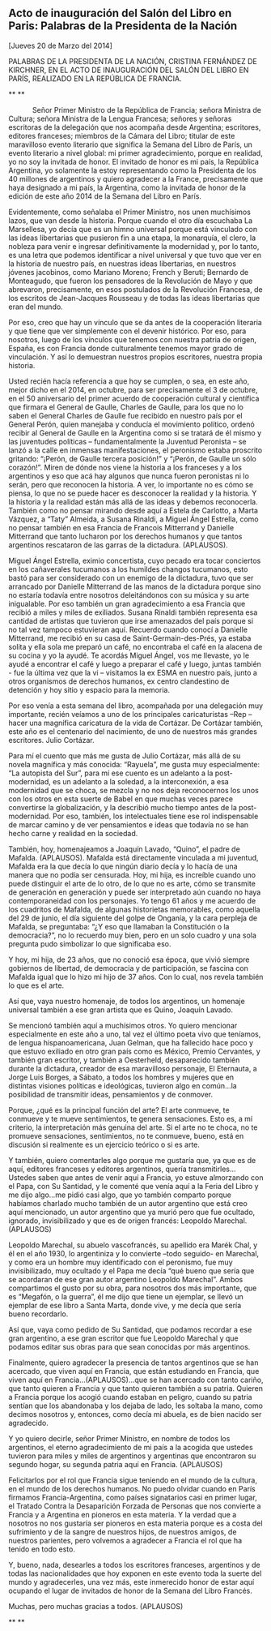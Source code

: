 Acto de inauguración del Salón del Libro en Paris: Palabras de la Presidenta de la Nación
-----------------------------------------------------------------------------------------

[Jueves 20 de Marzo del 2014]

PALABRAS DE LA PRESIDENTA DE LA NACIÓN, CRISTINA FERNÁNDEZ DE KIRCHNER,
EN EL ACTO DE INAUGURACIÓN DEL SALÓN DEL LIBRO EN PARÍS, REALIZADO EN LA
REPÚBLICA DE FRANCIA.

** **

            Señor Primer Ministro de la República de Francia; señora
Ministra de Cultura; señora Ministra de la Lengua Francesa; señores y
señoras escritoras de la delegación que nos acompaña desde Argentina;
escritores, editores franceses; miembros de la Cámara del Libro; titular
de este maravilloso evento literario que significa la Semana del Libro
de París, un evento literario a nivel global: mi primer agradecimiento,
porque en realidad, yo no soy la invitada de honor. El invitado de honor
es mi país, la República Argentina, yo solamente la estoy representando
como la Presidenta de los 40 millones de argentinos y quiero agradecer a
la France, precisamente que haya designado a mi país, la Argentina, como
la invitada de honor de la edición de este año 2014 de la Semana del
Libro en París.

Evidentemente, como señalaba el Primer Ministro, nos unen muchísimos
lazos, que van desde la historia. Porque cuando el otro día escuchaba La
Marsellesa, yo decía que es un himno universal porque está vinculado con
las ideas libertarias que pusieron fin a una etapa, la monarquía, el
clero, la nobleza para venir e ingresar definitivamente la modernidad y,
por lo tanto, es una letra que podemos identificar a nivel universal y
que tuvo que ver en la historia de nuestro país, en nuestras ideas
libertarias, en nuestros jóvenes jacobinos, como Mariano Moreno; French
y Beruti; Bernardo de Monteagudo, que fueron los pensadores de la
Revolución de Mayo y que abrevaron, precisamente, en esos postulados de
la Revolución Francesa, de los escritos de Jean-Jacques Rousseau y de
todas las ideas libertarias que eran del mundo.

Por eso, creo que hay un vínculo que se da antes de la cooperación
literaria y que tiene que ver simplemente con el devenir histórico. Por
eso, para nosotros, luego de los vínculos que tenemos con nuestra patria
de origen, España, es con Francia donde culturalmente tenemos mayor
grado de vinculación. Y así lo demuestran nuestros propios escritores,
nuestra propia historia.  

Usted recién hacía referencia a que hoy se cumplen, o sea, en este año,
mejor dicho en el 2014, en octubre, para ser precisamente el 3 de
octubre, en el 50 aniversario del primer acuerdo de cooperación cultural
y científica que firmara el General de Gaulle, Charles de Gaulle, para
los que no lo saben el General Charles de Gaulle fue recibido en nuestro
país por el General Perón, quien manejaba y conducía el movimiento
político, ordenó recibir al General de Gaulle en la Argentina como si se
tratará de él mismo y las juventudes políticas – fundamentalmente la
Juventud Peronista – se lanzó a la calle en inmensas manifestaciones, el
peronismo estaba proscrito gritando: “¡Perón, de Gaulle tercera
posición!” y “¡Perón, de Gaulle un sólo corazón!”. Miren de dónde nos
viene la historia a los franceses y a los argentinos y eso que acá hay
algunos que nunca fueron peronistas ni lo serán, pero que reconocen la
historia. A ver, lo importante no es cómo se piensa, lo que no se puede
hacer es desconocer la realidad y la historia. Y la historia y la
realidad están más allá de las ideas y debemos reconocerla. También como
no pensar mirando desde aquí a Estela de Carlotto, a Marta Vázquez, a
“Taty” Almeida, a Susana Rinaldi, a Miguel Ángel Estrella, como no
pensar también en esa Francia de Francois Mitterrand y Danielle
Mitterrand que tanto lucharon por los derechos humanos y que tantos
argentinos rescataron de las garras de la dictadura. (APLAUSOS).

Miguel Ángel Estrella, eximio concertista, cuyo pecado era tocar
conciertos en los cañaverales tucumanos a los humildes changos
tucumanos, esto bastó para ser considerado con un enemigo de la
dictadura, tuvo que ser arrancado por Danielle Mitterrand de las manos
de la dictadura porque sino no estaría todavía entre nosotros
deleitándonos con su música y su arte inigualable. Por eso también un
gran agradecimiento a esa Francia que recibió a miles y miles de
exiliados. Susana Rinaldi también representa esa cantidad de artistas
que tuvieron que irse amenazados del país porque si no tal vez tampoco
estuvieran aquí. Recuerdo cuando conocí a Danielle Mitterrand, me
recibió en su casa de Saint-Germain-des-Prés, ya estaba solita y ella
sola me preparó un café, no encontraba el café en la alacena de su
cocina y yo la ayudé. Te acordás Miguel Ángel, vos me llevaste, yo le
ayudé a encontrar el café y luego a preparar el café y luego, juntas
también - fue la última vez que la vi – visitamos la ex ESMA en nuestro
país, junto a otros organismos de derechos humanos, ex centro
clandestino de detención y hoy sitio y espacio para la memoria.

Por eso venía a esta semana del libro, acompañada por una delegación muy
importante, recién veíamos a uno de los principales caricaturistas –Rep
– hacer una magnífica caricatura de la vida de Cortázar. De Cortázar
también, este año es el centenario del nacimiento, de uno de nuestros
más grandes escritores. Julio Cortázar.

Para mí el cuento que más me gusta de Julio Cortázar, más allá de su
novela magnífica y más conocida: “Rayuela”, me gusta muy especialmente:
“La autopista del Sur”, para mí ese cuento es un adelanto a la
post-modernidad, es un adelanto a la soledad, a la interconexión, a esa
modernidad que se choca, se mezcla y no nos deja reconocernos los unos
con los otros en esta suerte de Babel en que muchas veces parece
convertirse la globalización, y la describió mucho tiempo antes de la
post-modernidad. Por eso, también, los intelectuales tiene ese rol
indispensable de marcar camino y de ver pensamientos e ideas que todavía
no se han hecho carne y realidad en la sociedad.

También, hoy, homenajeamos a Joaquín Lavado, “Quino”, el padre de
Mafalda. (APLAUSOS). Mafalda está directamente vinculada a mi juventud,
Mafalda era la que decía lo que ningún diario decía y lo hacía de una
manera que no podía ser censurada. Hoy, mi hija, es increíble cuando uno
puede distinguir el arte de lo otro, de lo que no es arte, cómo se
transmite de generación en generación y puede ser interpretado aún
cuando no haya contemporaneidad con los personajes. Yo tengo 61 años y
me acuerdo de los cuadritos de Mafalda, de algunas historietas
memorables, como aquella del 29 de junio, el día siguiente del golpe de
Onganía, y la cara perpleja de Mafalda, se preguntaba: “¿Y eso que
llamaban la Constitución o la democracia?”, no lo recuerdo muy bien,
pero en un solo cuadro y una sola pregunta pudo simbolizar lo que
significaba eso.

Y hoy, mi hija, de 23 años, que no conoció esa época, que vivió siempre
gobiernos de libertad, de democracia y de participación, se fascina con
Mafalda igual que lo hizo mi hijo de 37 años. Con lo cual, nos revela
también lo que es el arte.

Así que, vaya nuestro homenaje, de todos los argentinos, un homenaje
universal también a ese gran artista que es Quino, Joaquín Lavado.

Se mencionó también aquí a muchísimos otros. Yo quiero mencionar
especialmente en este año a uno, tal vez el último poeta vivo que
teníamos, de lengua hispanoamericana, Juan Gelman, que ha fallecido hace
poco y que estuvo exiliado en otro gran país como es México, Premio
Cervantes, y también gran escritor, y también a Oesterheld, desaparecido
también durante la dictadura, creador de esa maravilloso personaje, El
Eternauta, a Jorge Luis Borges, a Sábato, a todos los hombres y mujeres
que en distintas visiones políticas e ideológicas, tuvieron algo en
común…la posibilidad de transmitir ideas, pensamientos y de conmover.

Porque, ¿qué es la principal función del arte? El arte conmueve, te
conmueve y te mueve sentimientos, te genera sensaciones. Esto es, a mí
criterio, la interpretación más genuina del arte. Si el arte no te
choca, no te promueve sensaciones, sentimientos, no te conmueve, bueno,
está en discusión si realmente es un ejercicio teórico o si es arte.

Y también, quiero comentarles algo porque me gustaría que, ya que es de
aquí, editores franceses y editores argentinos, quería
transmitirles…Ustedes saben que antes de venir aquí a Francia, yo estuve
almorzando con el Papa, con Su Santidad, y le comenté que venía aquí a
la Feria del Libro y me dijo algo…me pidió casi algo, que yo también
comparto porque habíamos charlado mucho también de un autor argentino
que está creo aquí mencionado, un autor argentino que ya murió pero que
fue ocultado, ignorado, invisibilizado y que es de origen francés:
Leopoldo Marechal. (APLAUSOS) 

Leopoldo Marechal, su abuelo vascofrancés, su apellido era Marék Chal, y
él en el año 1930, lo argentiniza y lo convierte –todo seguido- en
Marechal, y como era un hombre muy identificado con el peronismo, fue
muy invisibilizado, muy ocultado y el Papa me decía “qué bueno que sería
que se acordaran de ese gran autor argentino Leopoldo Marechal”. Ambos
compartimos el gusto por su obra, para nosotros dos más importante, que
es “Megafón, o la guerra”, él me dijo que tiene un ejemplar, se llevó un
ejemplar de ese libro a Santa Marta, donde vive, y me decía que sería
bueno recordarlo.

Así que, vaya como pedido de Su Santidad, que podamos recordar a ese
gran argentino, a ese gran escritor que fue Leopoldo Marechal y que
podamos editar sus obras para que sean conocidas por más argentinos.

Finalmente, quiero agradecer la presencia de tantos argentinos que se
han acercado, que viven aquí en Francia, que están estudiando en
Francia, que viven aquí en Francia…(APLAUSOS)…que se han acercado con
tanto cariño, que tanto quieren a Francia y que tanto quieren también a
su patria. Quieren a Francia porque los acogió cuando estaban en
peligro, cuando su patria sentían que los abandonaba y los dejaba de
lado, les soltaba la mano, como decimos nosotros y, entonces, como decía
mi abuela, es de bien nacido ser agradecido.

Y yo quiero decirle, señor Primer Ministro, en nombre de todos los
argentinos, el eterno agradecimiento de mi país a la acogida que ustedes
tuvieron para miles y miles de argentinos y argentinas que encontraron
su segundo hogar, su segunda patria aquí en Francia. (APLAUSOS)

Felicitarlos por el rol que Francia sigue teniendo en el mundo de la
cultura, en el mundo de los derechos humanos. No puedo olvidar cuando en
París firmamos Francia-Argentina, como países signatarios casi en primer
lugar, el Tratado Contra la Desaparición Forzada de Personas que nos
convierte a Francia y a Argentina en pioneros en esta materia. Y la
verdad que a nosotros no nos gustaría ser pioneros en esta materia
porque es a costa del sufrimiento y de la sangre de nuestros hijos, de
nuestros amigos, de nuestros parientes, pero volvemos a agradecer a
Francia el rol que ha tenido en todo esto.

Y, bueno, nada, desearles a todos los escritores franceses, argentinos y
de todas las nacionalidades que hoy exponen en este evento toda la
suerte del mundo y agradecerles, una vez más, este inmerecido honor de
estar aquí ocupando el lugar de invitados de honor de la Semana del
Libro Francés.

Muchas, pero muchas gracias a todos. (APLAUSOS)         

** **
